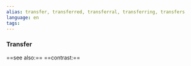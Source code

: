 ```yaml
---
alias: transfer, transferred, transferral, transferring, transfers
language: en
tags: 
---
```

### Transfer
==see also:== 
==contrast:== 